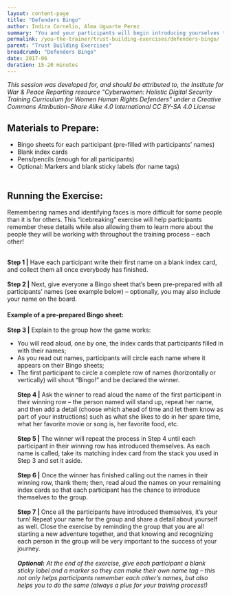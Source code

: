 ```yaml
---
layout: content-page
title: "Defenders Bingo"
author: Indira Cornelio, Alma Uguarte Perez
summary: "You and your participants will begin introducing yourselves to one another in this icebreaker exercise, which is built around an interactive game that encourages participants to get to know each other beyond just names."
permalink: /you-the-trainer/trust-building-exercises/defenders-bingo/
parent: "Trust Building Exercises"
breadcrumb: "Defenders Bingo"
date: 2017-06
duration: 15-20 minutes
---
```

*This session was developed for, and should be attributed to, the Institute for War & Peace Reporting resource "Cyberwomen: Holistic Digital Security Training Curriculum for Women Human Rights Defenders" under a Creative Commons Attribution-Share Alike 4.0 International CC BY-SA 4.0 License*

## Materials to Prepare: 
- Bingo sheets for each participant (pre-filled with participants’ names)
- Blank index cards
- Pens/pencils (enough for all participants)
- Optional: Markers and blank sticky labels (for name tags)
<br><br>

## Running the Exercise:
Remembering names and identifying faces is more difficult for some people than it is for others. This “icebreaking” exercise will help participants remember these details while also allowing them to learn more about the people they will be working with throughout the training process – each other!
<br><br>

**Step 1 |** Have each participant write their first name on a blank index card, and collect them all once everybody has finished.
<br><br>
**Step 2 |** Next, give everyone a Bingo sheet that’s been pre-prepared with all participants’ names (see example below) – optionally, you may also include your name on the board.

#### Example of a pre-prepared Bingo sheet:

**Step 3 |** Explain to the group how the game works:
<br>
- You will read aloud, one by one, the index cards that participants filled in with their names;
- As you read out names, participants will circle each name where it appears on their Bingo sheets;
- The first participant to circle a complete row of names (horizontally or vertically) will shout “Bingo!” and be declared the winner.
<br><br>
**Step 4 |** Ask the winner to read aloud the name of the first participant in their winning row – the person named will stand up, repeat her name, and then add a detail (choose which ahead of time and let them know as part of your instructions) such as what she likes to do in her spare time, what her favorite movie or song is, her favorite food, etc.
<br><br>
**Step 5 |** The winner will repeat the process in Step 4 until each participant in their winning row has introduced themselves. As each name is called, take its matching index card from the stack you used in Step 3 and set it aside.
<br><br>
**Step 6 |** Once the winner has finished calling out the names in their winning row, thank them; then, read aloud the names on your remaining index cards so that each participant has the chance to introduce themselves to the group.
<br><br>
**Step 7 |** Once all the participants have introduced themselves, it’s your turn! Repeat your name for the group and share a detail about yourself as well. Close the exercise by reminding the group that you are all starting a new adventure together, and that knowing and recognizing each person in the group will be very important to the success of your journey.
<br><br>
***Optional:*** *At the end of the exercise, give each participant a blank sticky label and a marker so they can make their own name tag – this not only helps participants remember each other’s names, but also helps you to do the same (always a plus for your training process!)*
